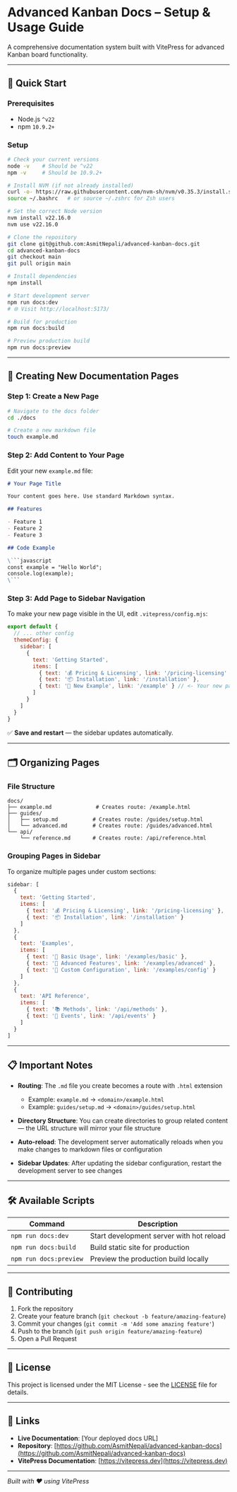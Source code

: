 # Advanced Kanban Docs – Setup & Usage Guide

A comprehensive documentation system built with VitePress for advanced Kanban board functionality.

---

## 🚀 Quick Start

### Prerequisites

- Node.js `^v22`
- npm `10.9.2+`

### Setup

```bash
# Check your current versions
node -v    # Should be ^v22
npm -v     # Should be 10.9.2+

# Install NVM (if not already installed)
curl -o- https://raw.githubusercontent.com/nvm-sh/nvm/v0.35.3/install.sh | bash
source ~/.bashrc   # or source ~/.zshrc for Zsh users

# Set the correct Node version
nvm install v22.16.0
nvm use v22.16.0

# Clone the repository
git clone git@github.com:AsmitNepali/advanced-kanban-docs.git
cd advanced-kanban-docs
git checkout main
git pull origin main

# Install dependencies
npm install

# Start development server
npm run docs:dev
# 🌐 Visit http://localhost:5173/

# Build for production
npm run docs:build

# Preview production build
npm run docs:preview
```

---

## 📝 Creating New Documentation Pages

### Step 1: Create a New Page

```bash
# Navigate to the docs folder
cd ./docs

# Create a new markdown file
touch example.md
```

### Step 2: Add Content to Your Page

Edit your new `example.md` file:

```markdown
# Your Page Title

Your content goes here. Use standard Markdown syntax.

## Features

- Feature 1
- Feature 2
- Feature 3

## Code Example

\```javascript
const example = "Hello World";
console.log(example);
\```
```

### Step 3: Add Page to Sidebar Navigation

To make your new page visible in the UI, edit `.vitepress/config.mjs`:

```javascript
export default {
  // ... other config
  themeConfig: {
    sidebar: [
      {
        text: 'Getting Started',
        items: [
          { text: '💰 Pricing & Licensing', link: '/pricing-licensing' },
          { text: '📦 Installation', link: '/installation' },
          { text: '📝 New Example', link: '/example' } // <- Your new page
        ]
      }
    ]
  }
}
```

✅ **Save and restart** — the sidebar updates automatically.

---

## 🗂️ Organizing Pages

### File Structure

```
docs/
├── example.md              # Creates route: /example.html
├── guides/
│   ├── setup.md           # Creates route: /guides/setup.html
│   └── advanced.md        # Creates route: /guides/advanced.html
└── api/
    └── reference.md       # Creates route: /api/reference.html
```

### Grouping Pages in Sidebar

To organize multiple pages under custom sections:

```javascript
sidebar: [
  {
    text: 'Getting Started',
    items: [
      { text: '💰 Pricing & Licensing', link: '/pricing-licensing' },
      { text: '📦 Installation', link: '/installation' }
    ]
  },
  {
    text: 'Examples',
    items: [
      { text: '📄 Basic Usage', link: '/examples/basic' },
      { text: '📝 Advanced Features', link: '/examples/advanced' },
      { text: '🔧 Custom Configuration', link: '/examples/config' }
    ]
  },
  {
    text: 'API Reference',
    items: [
      { text: '📚 Methods', link: '/api/methods' },
      { text: '🎯 Events', link: '/api/events' }
    ]
  }
]
```

---

## 📋 Important Notes

- **Routing**: The `.md` file you create becomes a route with `.html` extension
  - Example: `example.md` → `<domain>/example.html`
  - Example: `guides/setup.md` → `<domain>/guides/setup.html`

- **Directory Structure**: You can create directories to group related content — the URL structure will mirror your file structure

- **Auto-reload**: The development server automatically reloads when you make changes to markdown files or configuration

- **Sidebar Updates**: After updating the sidebar configuration, restart the development server to see changes

---

## 🛠️ Available Scripts

| Command | Description |
|---------|-------------|
| `npm run docs:dev` | Start development server with hot reload |
| `npm run docs:build` | Build static site for production |
| `npm run docs:preview` | Preview the production build locally |

---

## 🤝 Contributing

1. Fork the repository
2. Create your feature branch (`git checkout -b feature/amazing-feature`)
3. Commit your changes (`git commit -m 'Add some amazing feature'`)
4. Push to the branch (`git push origin feature/amazing-feature`)
5. Open a Pull Request

---

## 📄 License

This project is licensed under the MIT License - see the [LICENSE](LICENSE) file for details.

---

## 🔗 Links

- **Live Documentation**: [Your deployed docs URL]
- **Repository**: [https://github.com/AsmitNepali/advanced-kanban-docs](https://github.com/AsmitNepali/advanced-kanban-docs)
- **VitePress Documentation**: [https://vitepress.dev](https://vitepress.dev)

---

*Built with ❤️ using VitePress*

